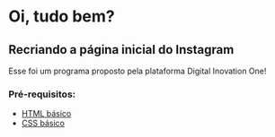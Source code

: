 # Oi, tudo bem? 

## Recriando a página inicial do Instagram


Esse foi um programa proposto pela plataforma Digital Inovation One!

### Pré-requisitos:

* [HTML básico](https://www.w3schools.com/html/)
* [CSS básico](https://developer.mozilla.org/pt-BR/docs/Web/CSS)

